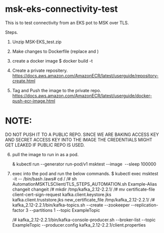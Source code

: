 # msk-eks-connectivity-test

This is to test connectivity from an EKS pot to MSK over TLS.


Steps. 
1. Unzip MSK-EKS_test.zip

2. Make changes to Dockerfile (replace <access key> and <secret access key>)

3. create a docker image 
   $ docker build -t <name> <path-where-zip-is-extracted>


4. Create a private repositery.
   https://docs.aws.amazon.com/AmazonECR/latest/userguide/repository-create.html

5. Tag and Push the image to the private repo.
   https://docs.aws.amazon.com/AmazonECR/latest/userguide/docker-push-ecr-image.html

# NOTE: 
DO NOT PUSH IT TO A PUBLIC REPO. SINCE WE ARE BAKING ACCESS KEY AND SECRET ACCESS KEY INTO THE IMAGE THE CREDENTIALS MIGHT GET LEAKED IF PUBLIC REPO IS USED.

6.  pull the image to run in  as a pod.
    
    & kubectl run --generator run-pod/v1 msktest --image <image> --sleep 100000

7. exec into the pod and run the below commands. 
    $ kubectl exec msktest -it -- /bin/bash
    /aws# cd /
    /# sh AutomationMSKTLSClient/TLS_STEPS_AUTOMATION.sh Example-Alias <ARN-OF-PCA> changeit changeit 
    /# mkdir /tmp/kafka_2.12-2.2.1/
    /# mv certificate-file client-cert-sign-request kafka.client.keystore.jks kafka.client.truststore.jks new_certificate_file /tmp/kafka_2.12-2.2.1/
    /# kafka_2.12-2.2.1/bin/kafka-topics.sh --create --zookeeper <ZOOKEPER-CONNECT-STRING> --replication-factor 3 --partitions 1 --topic ExampleTopic

    /# kafka_2.12-2.2.1/bin/kafka-console-producer.sh --broker-list <BOOT-STRAP-BROKER-STRING> --topic ExampleTopic --producer.config kafka_2.12-2.2.1/client.properties